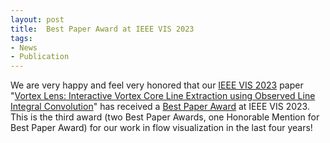 ```yaml
---
layout: post
title:  Best Paper Award at IEEE VIS 2023
tags:
- News
- Publication
---
```

We are very happy and feel very honored that our <a href="http://ieeevis.org/year/2023/welcome" target="_blank">IEEE VIS 2023</a> paper "<a href="./research/vortexlens/" target="_blank">Vortex Lens: Interactive Vortex Core Line Extraction using Observed Line Integral Convolution</a>" has received a <a href="http://ieeevis.org/year/2023/info/awards/best-paper-awards" target="_blank">Best Paper Award</a> at IEEE VIS 2023. This is the third award (two Best Paper Awards, one Honorable Mention for Best Paper Award) for our work in flow visualization in the last four years!
